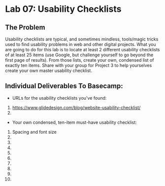 # Lab 07: Usability Checklists

## The Problem

Usability checklists are typical, and sometimes mindless, tools/magic tricks used to
find usability problems in web and other digital projects. What you are going to do 
for this lab is to locate at least 2 different usability checklists 
of at least 25 items (use Google, but challenge yourself to go beyond the first 
page of results). From those lists, create your own, condensed list of exactly 
ten items. Share with your group for Project 3 to help yourselves create your 
own master usability checklist.

## Individual Deliverables To Basecamp:

* URLs for the usability checklists you've found:

1. https://www.glidedesign.com/blog/website-usability-checklist/
2.

* Your own condensed, ten-item must-have usability checklist:

1. Spacing and font size
2.
3.
4.
5.
6.
7.
8.
9.
10.

